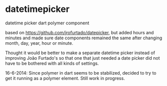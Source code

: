datetimepicker
==========

datetime picker dart polymer component

based on https://github.com/jrofurtado/datepicker, but added hours and minutes
and made sure date components remained the same after changing month, day, year, hour or minute.

Thought it would be better to make a separate datetime picker instead of improving João Furtado's
so that one that just needed a date picker did not have to be bothered with all kinds of settings.

16-6-2014: Since polymer in dart seems to be stabilized, decided to try to get it running as a
polymer element. Still work in progress.
